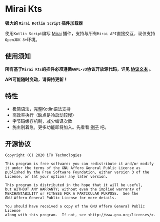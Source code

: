 # Mirai Kts

**强大的 `Mirai Kotlin Script` 插件加载器**

使用`Kotlin Script`编写 [Mirai](https://github.com/mamoe/mirai) 插件，支持与所有`Mirai API`直接交互，现仅支持`OpenJDK 8+`环境。

## 使用须知

**所有基于`Mirai Kts`的插件必须遵循`AGPL-v3`协议开放源代码，详见 [协议文本](LICENSE) 。**

**API可能随时变动，请保持更新！**

## 特性

* 极简语法，完整Kotlin语法支持
* 高效率执行（缺点是冷启动较慢）
* 字节码缓存机制，减少编译次数
* 施主别着急，更多功能即将加入。先看看 [例子](src/test/kotlin) 吧。

## 开源协议

    Copyright (C) 2020 iTX Technologies

    This program is free software: you can redistribute it and/or modify
    it under the terms of the GNU Affero General Public License as
    published by the Free Software Foundation, either version 3 of the
    License, or (at your option) any later version.

    This program is distributed in the hope that it will be useful,
    but WITHOUT ANY WARRANTY; without even the implied warranty of
    MERCHANTABILITY or FITNESS FOR A PARTICULAR PURPOSE.  See the
    GNU Affero General Public License for more details.

    You should have received a copy of the GNU Affero General Public License
    along with this program.  If not, see <http://www.gnu.org/licenses/>.
